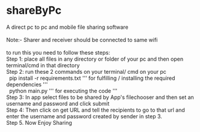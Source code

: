 # shareByPc
A direct pc to pc and mobile file sharing software<br />
<br />
Note:- Sharer and receiver should be connected to same wifi<br />
<br />
to run this you need to follow these steps:<br />
Step 1: place all files in any directory or folder of your pc and then open terminal/cmd in that directory<br />
Step 2: run these 2 commands on your terminal/ cmd on your pc<br />
     &nbsp;     pip install -r requirements.txt      ''' for fulfilling / installing the required dependencies '''<br />
     &nbsp;    python main.py                        ''' for executing the code '''<br />
Step 3: In app select files to be shared by App's filechooser and then set an username and password and click submit<br />
Step 4: Then click on get URL and tell the recipients to go to that url and enter the username and password created by sender in step 3.<br />
Step 5. Now Enjoy Sharing<br />
